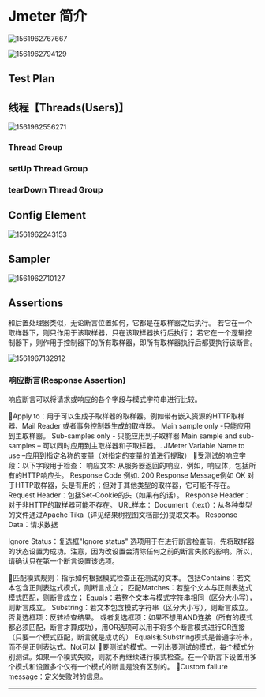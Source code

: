 



# Jmeter 简介

![1561962767667](C:\Users\xu_bob\AppData\Roaming\Typora\typora-user-images\1561962767667.png)



![1561962794129](D:\xubo\mybook\1561962794129.png)





## Test Plan

## 线程【Threads(Users)】

![1561962556271](C:\Users\xu_bob\AppData\Roaming\Typora\typora-user-images\1561962556271.png)

### Thread Group



### setUp Thread Group



### tearDown Thread Group



## Config Element

![1561962243153](C:\Users\xu_bob\AppData\Roaming\Typora\typora-user-images\1561962243153.png)

## Sampler

![1561962710127](C:\Users\xu_bob\AppData\Roaming\Typora\typora-user-images\1561962710127.png)

## Assertions

和后置处理器类似，无论断言位置如何，它都是在取样器之后执行。
若它在一个取样器下，则只作用于该取样器，只在该取样器执行后执行；
若它在一个逻辑控制器下，则作用于控制器下的所有取样器，即所有取样器执行后都要执行该断言。

![1561967132912](C:\Users\xu_bob\AppData\Roaming\Typora\typora-user-images\1561967132912.png)

### 响应断言(Response Assertion)

响应断言可以将请求或响应的各个字段与模式字符串进行比较。

Apply to：用于可以生成子取样器的取样器。例如带有嵌入资源的HTTP取样器、Mail Reader 或者事务控制器生成的取样器。
Main sample only -只能应用到主取样器。
Sub-samples only - 只能应用到子取样器
Main sample and sub-samples – 可以同时应用到主取样器和子取样器。.
JMeter Variable Name to use –应用到指定名称的变量（对指定的变量的值进行提取）
受测试的响应字段：以下字段用于检查：
响应文本: 从服务器返回的响应，例如，响应体，包括所有的HTTP响应头。
Response Code 例如. 200
Response Message例如 OK
对于HTTP取样器，头是有用的；但对于其他类型的取样器，它可能不存在。
Request Header：包括Set-Cookie的头（如果有的话）。
Response Header：对于非HTTP的取样器可能不存在。
URL样本：
Document（text）：从各种类型的文件通过Apache Tika（详见结果树视图文档部分)提取文本。
Response Data：请求数据

Ignore Status：复选框"Ignore status" 选项用于在进行断言检查前，先将取样器的状态设置为成功。注意，因为改设置会清除任何之前的断言失败的影响。所以，请确认只在第一个断言设置该选项。

匹配模式规则：指示如何根据模式检查正在测试的文本。
包括Contains：若文本包含正则表达式模式，则断言成立；
匹配Matches：若整个文本与正则表达式模式匹配，则断言成立；
Equals：若整个文本与模式字符串相同（区分大小写），则断言成立。
Substring：若文本包含模式字符串（区分大小写），则断言成立。
否复选框项：反转检查结果。
或者复选框项：如果不想用AND连接（所有的模式都必须匹配，断言才算成功），用OR选项可以用于将多个断言模式进行OR连接（只要一个模式匹配，断言就是成功的）
Equals和Substring模式是普通字符串，而不是正则表达式。Not可以
要测试的模式。一列出要测试的模式，每个模式分别测试。如果一个模式失败，则就不再继续进行模式检查。在一个断言下设置用多个模式和设置多个仅有一个模式的断言是没有区别的。
Custom failure message：定义失败时的信息。



---------------------





